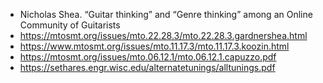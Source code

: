 - Nicholas Shea. “Guitar thinking” and “Genre thinking” among an Online Community of Guitarists
- https://mtosmt.org/issues/mto.22.28.3/mto.22.28.3.gardnershea.html
- https://www.mtosmt.org/issues/mto.11.17.3/mto.11.17.3.koozin.html
- https://mtosmt.org/issues/mto.06.12.1/mto.06.12.1.capuzzo.pdf
- https://sethares.engr.wisc.edu/alternatetunings/alltunings.pdf
